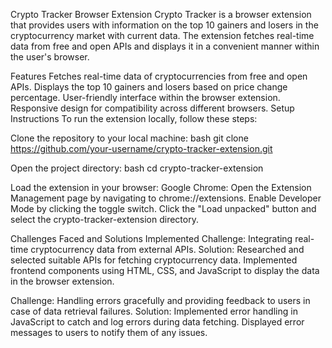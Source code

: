 Crypto Tracker Browser Extension
Crypto Tracker is a browser extension that provides users with information on the top 10 gainers and losers in the cryptocurrency market with current data. The extension fetches real-time data from free and open APIs and displays it in a convenient manner within the user's browser.

Features
Fetches real-time data of cryptocurrencies from free and open APIs.
Displays the top 10 gainers and losers based on price change percentage.
User-friendly interface within the browser extension.
Responsive design for compatibility across different browsers.
Setup Instructions
To run the extension locally, follow these steps:

Clone the repository to your local machine:
bash
git clone https://github.com/your-username/crypto-tracker-extension.git

Open the project directory:
bash
cd crypto-tracker-extension

Load the extension in your browser:
Google Chrome:
Open the Extension Management page by navigating to chrome://extensions.
Enable Developer Mode by clicking the toggle switch.
Click the "Load unpacked" button and select the crypto-tracker-extension directory.

Challenges Faced and Solutions Implemented
Challenge: Integrating real-time cryptocurrency data from external APIs.
Solution: Researched and selected suitable APIs for fetching cryptocurrency data. Implemented frontend components using HTML, CSS, and JavaScript to display the data in the browser extension.

Challenge: Handling errors gracefully and providing feedback to users in case of data retrieval failures.
Solution: Implemented error handling in JavaScript to catch and log errors during data fetching. Displayed error messages to users to notify them of any issues.
